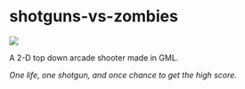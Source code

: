# shotguns-vs-zombies
![](sz.gif)

A 2-D top down arcade shooter made in GML. 

_One life, one shotgun, and once chance to get the high score._
